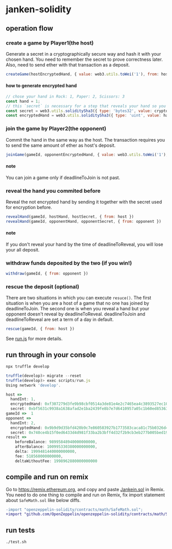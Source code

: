 # janken-solidity

## operation flow

### create a game by Player1(the host)

Generate a secret in a cryptographically secure way and hash it with your chosen hand. You need to remember the secret to prove correctness later. Also, need to send ether with that transaction as a deposit.

```js
createGame(hostEncryptedHand, { value: web3.utils.toWei('1'), from: host })
```

#### how to generate encrypted hand

```js
// chose your hand in Rock: 1, Paper: 2, Scissors: 3
const hand = 1;
// this `secret` is necessary for a step that reveals your hand so you need to make a note.
const secret = web3.utils.soliditySha3({ type: 'bytes32', value: crypto.randomBytes(32).toString('hex') });
const encryptedHand = web3.utils.soliditySha3({ type: 'uint', value: hand }, { type: 'bytes32', value: secret });
```

### join the game by Player2(the opponent)

Commit the hand in the same way as the host. The transaction requires you to send the same amount of ether as host's deposit.

```js
joinGame(gameId, opponentEncryptedHand, { value: web3.utils.toWei('1'), from: opponent })
```

#### note

You can join a game only if deadlineToJoin is not past.

### reveal the hand you commited before

Reveal the not encrypted hand by sending it together with the secret used for encryption before.

```js
revealHand(gameId, hostHand, hostSecret, { from: host })
revealHand(gameId, opponentHand, opponentSecret, { from: opponent })
```

#### note

If you don't reveal your hand by the time of deadlineToReveal, you will lose your all deposit.

### withdraw funds deposited by the two (if you win!)

```js
withdraw(gameId, { from: opponent })
```

### rescue the deposit (optional)

There are two situations in which you can execute `resuce()`.
The first situation is when you are a host of a game that no one has joined by deadlineToJoin.
The second one is when you reveal a hand but your opponent doesn't reveal by deadlineToReveal.
deadlineToJoin and deadlineToReveal are set a term of a day in default.

```js
rescue(gameId, { from: host })
```

See [run.js](run.js) for more details.

## run through in your console

```js
npx truffle develop

truffle(develop)> migrate --reset
truffle(develop)> exec scripts/run.js
Using network 'develop'.

host =>
  handInt: 1,
  encryptedHand: 0xf307279d3fe9b98cbf0514a3de81e4e2c7465ea4c3893527ec105629e31f4959,
  secret: 0xbf5631c9938a1638afad2e1ba2439fe8b7e7d6410957a05c1b60ed8536373203
gameId =>  1
opponent =>
  handInt: 2,
  encryptedHand: 0x9b9d9d35bfd420b9c7e860583927b1773583caca81c75b0326d48ea2ecd66cd9,
  secret: 0x740ce4b15f0ed6433d4d981f33ba2b3bff4d32f2b9cb3eb277b005bed19519fc
result =>
    beforeBalance: 98995848940000000000,
    afterBalance: 100995330380000000000,
    delta: 1999481440000000000,
    fee: 518560000000000,
    deltaWithoutFee: 1998962880000000000
```

## compile and run on remix

Go to https://remix.ethereum.org, and copy and paste [Jankein.sol](contracts/Janken.sol) in Remix.
You need to do one thing to compile and run on Remix, fix import statement about `SafeMath.sol` like below diffs.

```diff
-import "openzeppelin-solidity/contracts/math/SafeMath.sol";
+import "github.com/OpenZeppelin/openzeppelin-solidity/contracts/math/SafeMath.sol";
```

## run tests

```sh
./test.sh
```
